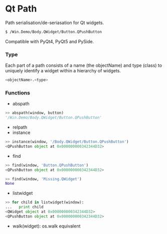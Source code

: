 # Qt Path

Path serialisation/de-seriasation for Qt widgets.

```bash
$ /Win.Demo/Body.QWidget/Button.QPushButton
```

Compatible with PyQt4, PyQt5 and PySide.

### Type

Each part of a path consists of a name (the objectName) and type (class) to uniquely identify a widget within a hierarchy of widgets.

```bash
<objectName>.<type>
```

### Functions

- abspath

```python
>> abspath(window, button)
'/Win.Demo/Body.QWidget/Button.QPushButton'
```

- relpath
- instance

```python
>> instance(window, '/Body.QWidget/Button.QPushButton')
<QPushButton object at 0x000000000342344D32>
```

- find

```python
>> find(window, 'Button.QPushButton')
<QPushButton object at 0x000000000342344D32>

>> find(window, 'Missing.QWidget')
None
```

- listwidget

```python
>> for child in listwidget(window):
...   print child
<QWidget object at 0x000000000342344D32>
<QPushButton object at 0x000000000342344D32>
```

- walk(widget): os.walk equivalent
